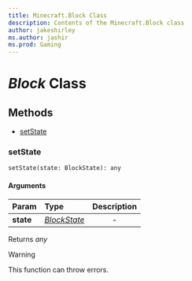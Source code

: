 ```yaml
---
title: Minecraft.Block Class
description: Contents of the Minecraft.Block class
author: jakeshirley
ms.author: jashir
ms.prod: Gaming
---
```

# *Block* Class


## Methods
- [setState](#setstate)
  
### **setState**
`
setState(state: BlockState): any
`

#### Arguments
| Param | Type | Description |
| :--- | :--- | :---: |
| **state** | [*BlockState*](BlockState.md) | - |

Returns *any*
> [!WARNING]
> This function can throw errors. 

